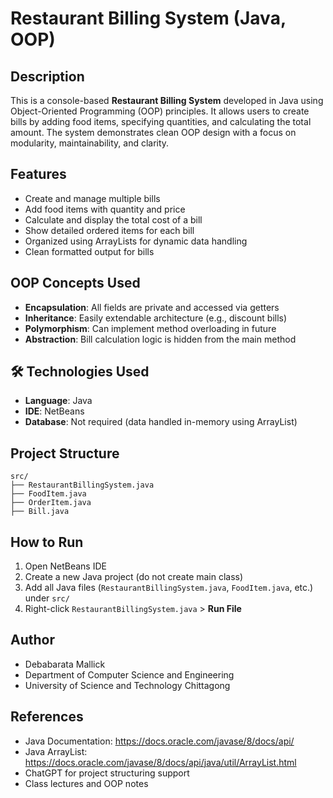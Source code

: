 ﻿#  Restaurant Billing System (Java, OOP)

##  Description
This is a console-based **Restaurant Billing System** developed in Java using Object-Oriented Programming (OOP) principles. It allows users to create bills by adding food items, specifying quantities, and calculating the total amount. The system demonstrates clean OOP design with a focus on modularity, maintainability, and clarity.

##  Features

-  Create and manage multiple bills  
-  Add food items with quantity and price  
-  Calculate and display the total cost of a bill  
-  Show detailed ordered items for each bill  
-  Organized using ArrayLists for dynamic data handling  
-  Clean formatted output for bills  

##  OOP Concepts Used

- **Encapsulation**: All fields are private and accessed via getters  
- **Inheritance**: Easily extendable architecture (e.g., discount bills)  
- **Polymorphism**: Can implement method overloading in future  
- **Abstraction**: Bill calculation logic is hidden from the main method  

## 🛠 Technologies Used

- **Language**: Java  
- **IDE**: NetBeans  
- **Database**: Not required (data handled in-memory using ArrayList)  

##  Project Structure

```
src/
├── RestaurantBillingSystem.java
├── FoodItem.java
├── OrderItem.java
├── Bill.java
```

##  How to Run

1. Open NetBeans IDE  
2. Create a new Java project (do not create main class)  
3. Add all Java files (`RestaurantBillingSystem.java`, `FoodItem.java`, etc.) under `src/`  
4. Right-click `RestaurantBillingSystem.java` > **Run File**

## Author

-  Debabarata Mallick
-  Department of Computer Science and Engineering  
-  University of Science and Technology Chittagong  

## References

-  Java Documentation: https://docs.oracle.com/javase/8/docs/api/  
-  Java ArrayList: https://docs.oracle.com/javase/8/docs/api/java/util/ArrayList.html  
-  ChatGPT for project structuring support  
-  Class lectures and OOP notes  

